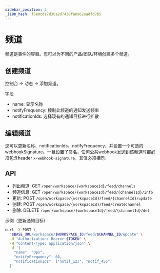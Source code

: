 ```yaml
---
sidebar_position: 2
_i18n_hash: f5e0cd17d30a2d7438fa8962eadfd7b5
---
```

# 频道

频道是事件的容器。您可以为不同的产品/团队/环境创建多个频道。

## 创建频道

控制台 → 动态 → 添加频道。

字段

- name: 显示名称
- notifyFrequency: 控制此频道的通知发送频率
- notificationIds: 选择现有的通知目标进行扩散

## 编辑频道

您可以更新名称、notificationIds、notifyFrequency，并设置一个可选的webhookSignature。一旦设置了签名，任何公共webhook发送到该频道时都必须包含header `x-webhook-signature`，其值必须相同。

## API

- 列出频道: GET `/open/workspace/{workspaceId}/feed/channels`
- 频道信息: GET `/open/workspace/{workspaceId}/feed/{channelId}/info`
- 更新: POST `/open/workspace/{workspaceId}/feed/{channelId}/update`
- 创建: POST `/open/workspace/{workspaceId}/feed/createChannel`
- 删除: DELETE `/open/workspace/{workspaceId}/feed/{channelId}/del`

示例（更新通知目标）

```bash
curl -X POST \
  "$BASE_URL/workspace/$WORKSPACE_ID/feed/$CHANNEL_ID/update" \
  -H "Authorization: Bearer $TOKEN" \
  -H "Content-Type: application/json" \
  -d '{
    "name": "Ops",
    "notifyFrequency": 60,
    "notificationIds": ["notif_123", "notif_456"]
  }'
```
